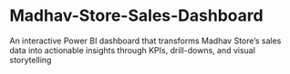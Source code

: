 # Madhav-Store-Sales-Dashboard
An interactive Power BI dashboard that transforms Madhav Store’s sales data into actionable insights through KPIs, drill-downs, and visual storytelling
